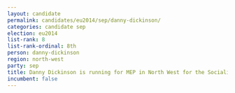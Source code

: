 ```yaml
---
layout: candidate
permalink: candidates/eu2014/sep/danny-dickinson/
categories: candidate sep
election: eu2014
list-rank: 8
list-rank-ordinal: 8th
person: danny-dickinson
region: north-west
party: sep
title: Danny Dickinson is running for MEP in North West for the Socialist Equality Party (UK)
incumbent: false
---
```

